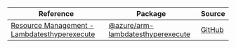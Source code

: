 | Reference | Package | Source |
|---|---|---|
|[Resource Management - Lambdatesthyperexecute](arm-lambdatesthyperexecute-readme.md)|[@azure/arm-lambdatesthyperexecute](https://www.npmjs.com/package/@azure/arm-lambdatesthyperexecute)|[GitHub](https://github.com/Azure/azure-sdk-for-js/blob/main/sdk/lambdatesthyperexecute/arm-lambdatesthyperexecute)|
